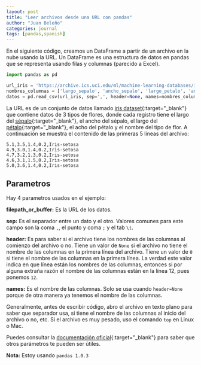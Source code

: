 ```yaml
---
layout: post
title: "Leer archivos desde una URL con pandas"
author: "Juan Beleño"
categories: journal
tags: [pandas,spanish]
---
```


En el siguiente código, creamos un DataFrame a partir de un archivo en la nube usando la URL. Un DataFrame es una estructura de datos en pandas que se representa usando filas y columnas (parecido a Excel).

```python
import pandas as pd

url_iris = 'https://archive.ics.uci.edu/ml/machine-learning-databases/iris/iris.data'
nombres_columnas = ['largo_sepalo', 'ancho_sepalo', 'largo_petalo', 'ancho_petalo', 'tipo_flor']
datos = pd.read_csv(url_iris, sep=',', header=None, names=nombres_columnas)
```

La URL es de un conjunto de datos llamado [iris dataset](https://archive.ics.uci.edu/ml/datasets/iris){:target="_blank"} que contiene datos de 3 tipos de flores, donde cada registro tiene el largo del [sépalo](https://es.wikipedia.org/wiki/S%C3%A9palo){:target="_blank"}, el ancho del sépalo, el largo del [pétalo](https://es.wikipedia.org/wiki/P%C3%A9talo){:target="_blank"}, el acho del pétalo y el nombre del tipo de flor. A continuación se muestra el contenido de las primeras 5 líneas del archivo:

```
5.1,3.5,1.4,0.2,Iris-setosa
4.9,3.0,1.4,0.2,Iris-setosa
4.7,3.2,1.3,0.2,Iris-setosa
4.6,3.1,1.5,0.2,Iris-setosa
5.0,3.6,1.4,0.2,Iris-setosa
```

## Parametros
Hay 4 parametros usados en el ejemplo:

**filepath_or_buffer:** Es la URL de los datos.

**sep:** Es el separador entre un dato y el otro. Valores comunes para este campo son la coma `,`, el punto y coma `;` y el tab `\t`.

**header:** Es para saber si el archivo tiene los nombres de las columnas al comienzo del archivo o no. Tiene un valor de `None` si el archivo no tiene el nombre de las columnas en la primera línea del archivo. Tiene un valor de `0` si tiene el nombre de las columnas en la primera línea. La verdad este valor indica en que línea están los nombres de las columnas, entonces si por alguna extraña razón el nombre de las columnas están en la línea 12, pues ponemos `12`.

**names:** Es el nombre de las columnas. Solo se usa cuando `header=None` porque de otra manera ya tenemos el nombre de las columnas.

Generalmente, antes de escribir código, abro el archivo en texto plano para saber que separador usa, si tiene el nombre de las columnas al inicio del archivo o no, etc. Si el archivo es muy pesado, uso el comando `top` en Linux o Mac.

Puedes consultar la [documentación oficial](https://pandas.pydata.org/pandas-docs/stable/reference/api/pandas.read_csv.html){:target="_blank"} para saber que otros parámetros te pueden ser útiles.

**Nota:** Estoy usando `pandas 1.0.3`
